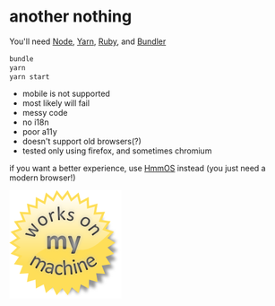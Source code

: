 # another nothing

You'll need [Node](https://nodejs.org/), [Yarn](https://yarnpkg.com/), [Ruby](https://www.ruby-lang.org/), and [Bundler](https://bundler.io/)
```
bundle
yarn
yarn start
```

- mobile is not supported
- most likely will fail
- messy code
- no i18n
- poor a11y
- doesn't support old browsers(?)
- tested only using firefox, and sometimes chromium

if you want a better experience, use [HmmOS](https://electogenius.github.io/HmmOS) instead (you just need a modern browser!)

![Works on my machine](worksonmymachine.png)
